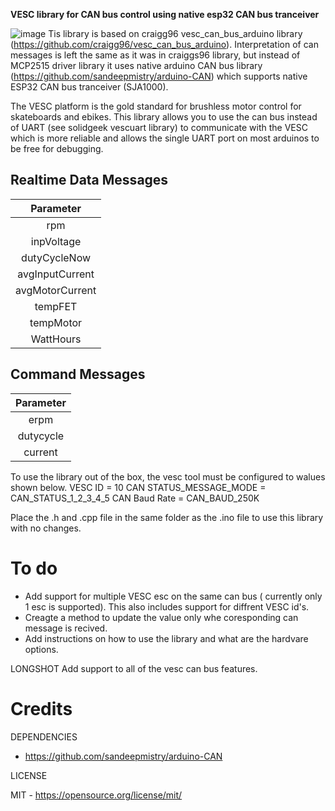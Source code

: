 **VESC library for CAN bus control using native esp32 CAN bus tranceiver**

![image](https://github.com/craigg96/vesc_can_bus_arduino/blob/main/images/header.png?raw=true "Header")
Tis library is based on craigg96 vesc_can_bus_arduino library (https://github.com/craigg96/vesc_can_bus_arduino). Interpretation of can messages is left the same as it was in craiggs96 library, but instead of MCP2515 driver library it uses native arduino CAN bus library (https://github.com/sandeepmistry/arduino-CAN) which supports native ESP32 CAN bus tranceiver (SJA1000).


The VESC platform is the gold standard for brushless motor control for skateboards and ebikes. This library allows you to use the can bus instead of UART (see solidgeek vescuart library) to communicate with the VESC which is more reliable and allows the single UART port on most arduinos to be free for debugging.  

## Realtime Data Messages
|     Parameter     |
|:-----------------:|
|        rpm        |
|     inpVoltage    |
|    dutyCycleNow   |
|  avgInputCurrent  |
|  avgMotorCurrent  |
|      tempFET      |
|     tempMotor     |
|     WattHours     |

## Command Messages
|     Parameter     |
|:-----------------:|
|        erpm       |
|      dutycycle    |
|       current     |

To use the library out of the box, the vesc tool must be configured to walues shown below.
VESC ID = 10
CAN STATUS_MESSAGE_MODE = CAN_STATUS_1_2_3_4_5
CAN Baud Rate = CAN_BAUD_250K

Place the .h and .cpp file in the same folder as the .ino file to use this library with no changes.
# To do
* Add support for multiple VESC esc on the same can bus ( currently only 1 esc is supported). This also includes support for diffrent VESC id's.
* Creagte a method to update the value only whe coresponding can message is recived.
* Add instructions on how to use the library and what are the hardvare options.

LONGSHOT
Add support to all of the vesc can bus features.

# Credits

DEPENDENCIES

* https://github.com/sandeepmistry/arduino-CAN

LICENSE

MIT - https://opensource.org/license/mit/
